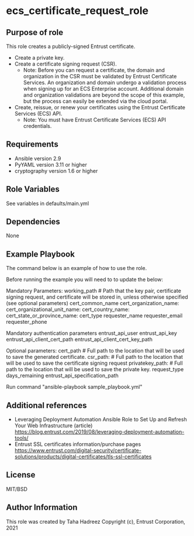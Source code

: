 ecs_certificate_request_role
=====================

Purpose of role
---------------
This role creates a publicly-signed Entrust certificate.

 - Create a private key.
 - Create a certificate signing request (CSR).
   - Note: Before you can request a certificate, the domain and organization in the CSR must be 
     validated by Entrust Certificate Services. An organization and domain undergo a validation process when signing
     up for an ECS Enterprise account. Additional domain and organization validations are beyond the scope of this example,
     but the process can easily be extended via the cloud portal.
 - Create, reissue, or renew your certificates using the Entrust Certificate Services (ECS) API.
    - Note: You must have Entrust Certificate Services (ECS) API credentials.
      
	  
Requirements
------------ 
 - Ansible version 2.9
 - PyYAML version 3.11 or higher
 - cryptography version 1.6 or higher

Role Variables
--------------

See variables in defaults/main.yml


Dependencies
------------

None

Example Playbook
----------------

The command below is an example of how to use the role.

Before running the example you will need to to update the below: 
	
Mandatory Parameters:
	working_path # Path that the key pair, certificate signing request, and certificate will be stored in, unless otherwise 		specified (see optional parameters)
	cert_common_name
	cert_organization_name:
	cert_organizational_unit_name:
	cert_country_name:
	cert_state_or_province_name:
	cert_type
	requester_name
	requester_email
	requester_phone

Mandatory authentication parameters
	entrust_api_user
	entrust_api_key
	entrust_api_client_cert_path
	entrust_api_client_cert_key_path

Optional parameters:
	cert_path # Full path to the location that will be used to save the generated certificate.
	csr_path: # Full path to the location that will be used to save the certificate signing request
	privatekey_path: # Full path to the location that will be used to save the private key.
	request_type
	days_remaining
	entrust_api_specification_path
			   
Run command "ansible-playbook sample_playbook.yml"

Additional references
---------------------
- Leveraging Deployment Automation Ansible Role to Set Up and Refresh Your Web Infrastructure (article)
https://blog.entrust.com/2019/08/leveraging-deployment-automation-tools/ 
- Entrust SSL certificates information/purchase pages
https://www.entrust.com/digital-security/certificate-solutions/products/digital-certificates/tls-ssl-certificates
		
License
-------

MIT/BSD

Author Information
------------------
This role was created by Taha Hadreez
Copyright (c), Entrust Corporation, 2021
